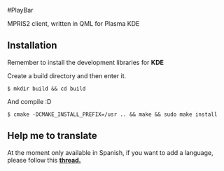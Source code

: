 #PlayBar

MPRIS2 client, written in QML for Plasma KDE

## Installation
Remember to install the development libraries for __KDE__

Create a build directory and then enter it.
```
$ mkdir build && cd build
```

And compile :D
```
$ cmake -DCMAKE_INSTALL_PREFIX=/usr .. && make && sudo make install
```

## Help me to translate
At the moment only available in Spanish, if you want to add a language, please follow this  __[thread.](https://github.com/audoban/PlayBar/issues/4)__
